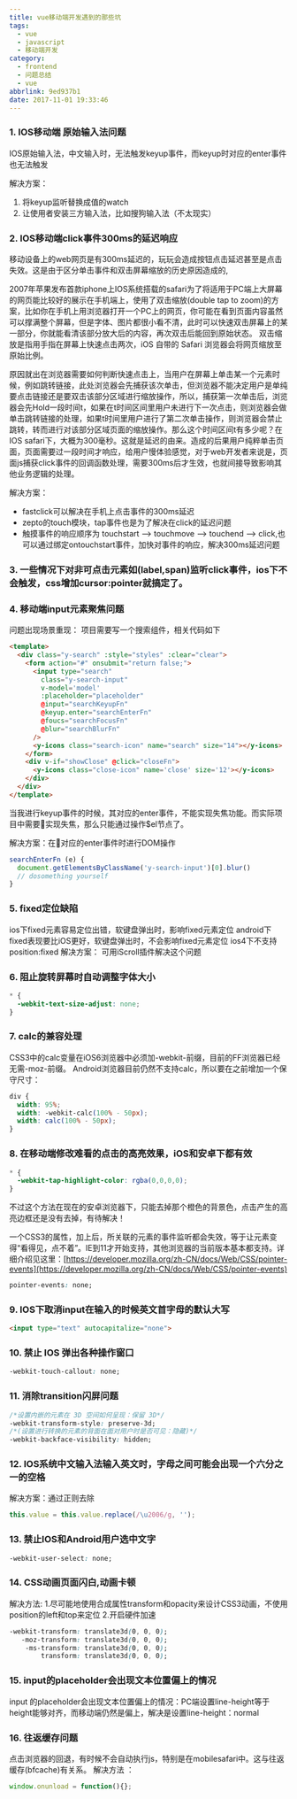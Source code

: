 ```yaml
---
title: vue移动端开发遇到的那些坑
tags:
  - vue
  - javascript
  - 移动端开发
category:
  - frontend
  - 问题总结
  - vue
abbrlink: 9ed937b1
date: 2017-11-01 19:33:46
---
```


### 1. IOS移动端 原始输入法问题

IOS原始输入法，中文输入时，无法触发keyup事件，而keyup时对应的enter事件也无法触发
<!-- more -->

解决方案：

1. 将keyup监听替换成值的watch
2. 让使用者安装三方输入法，比如搜狗输入法（不太现实）

### 2. IOS移动端click事件300ms的延迟响应

移动设备上的web网页是有300ms延迟的，玩玩会造成按钮点击延迟甚至是点击失效。这是由于区分单击事件和双击屏幕缩放的历史原因造成的,

2007年苹果发布首款iphone上IOS系统搭载的safari为了将适用于PC端上大屏幕的网页能比较好的展示在手机端上，使用了双击缩放(double tap to zoom)的方案，比如你在手机上用浏览器打开一个PC上的网页，你可能在看到页面内容虽然可以撑满整个屏幕，但是字体、图片都很小看不清，此时可以快速双击屏幕上的某一部分，你就能看清该部分放大后的内容，再次双击后能回到原始状态。
双击缩放是指用手指在屏幕上快速点击两次，iOS 自带的 Safari 浏览器会将网页缩放至原始比例。

原因就出在浏览器需要如何判断快速点击上，当用户在屏幕上单击某一个元素时候，例如跳转链接，此处浏览器会先捕获该次单击，但浏览器不能决定用户是单纯要点击链接还是要双击该部分区域进行缩放操作，所以，捕获第一次单击后，浏览器会先Hold一段时间t，如果在t时间区间里用户未进行下一次点击，则浏览器会做单击跳转链接的处理，如果t时间里用户进行了第二次单击操作，则浏览器会禁止跳转，转而进行对该部分区域页面的缩放操作。那么这个时间区间t有多少呢？在IOS safari下，大概为300毫秒。这就是延迟的由来。造成的后果用户纯粹单击页面，页面需要过一段时间才响应，给用户慢体验感觉，对于web开发者来说是，页面js捕获click事件的回调函数处理，需要300ms后才生效，也就间接导致影响其他业务逻辑的处理。

解决方案：

- fastclick可以解决在手机上点击事件的300ms延迟
- zepto的touch模块，tap事件也是为了解决在click的延迟问题
- 触摸事件的响应顺序为 touchstart --> touchmove --> touchend --> click,也可以通过绑定ontouchstart事件，加快对事件的响应，解决300ms延迟问题

### 3. 一些情况下对非可点击元素如(label,span)监听click事件，ios下不会触发，css增加cursor:pointer就搞定了。

### 4. 移动端input元素聚焦问题

问题出现场景重现： 项目需要写一个搜索组件，相关代码如下

```html
<template>
  <div class="y-search" :style="styles" :clear="clear">
    <form action="#" onsubmit="return false;">
      <input type="search"
        class="y-search-input"
        v-model='model'
        :placeholder="placeholder"
        @input="searchKeyupFn"
        @keyup.enter="searchEnterFn"
        @foucs="searchFocusFn"
        @blur="searchBlurFn"
      />
      <y-icons class="search-icon" name="search" size="14"></y-icons>
    </form>
    <div v-if="showClose" @click="closeFn">
      <y-icons class="close-icon" name='close' size='12'></y-icons>
    </div>
  </div>
</template>
```
当我进行keyup事件的时候，其对应的enter事件，不能实现失焦功能。而实际项目中需要实现失焦，那么只能通过操作$el节点了。

解决方案：在对应的enter事件时进行DOM操作

```javascript
searchEnterFn (e) {
  document.getElementsByClassName('y-search-input')[0].blur()
  // dosomething yourself
}
```

### 5. fixed定位缺陷

ios下fixed元素容易定位出错，软键盘弹出时，影响fixed元素定位
android下fixed表现要比iOS更好，软键盘弹出时，不会影响fixed元素定位
ios4下不支持position:fixed
解决方案： 可用iScroll插件解决这个问题

### 6. 阻止旋转屏幕时自动调整字体大小

```css
* {
  -webkit-text-size-adjust: none;
}
```

### 7. calc的兼容处理

CSS3中的calc变量在iOS6浏览器中必须加-webkit-前缀，目前的FF浏览器已经无需-moz-前缀。
Android浏览器目前仍然不支持calc，所以要在之前增加一个保守尺寸：

```css
div {
  width: 95%;
  width: -webkit-calc(100% - 50px);
  width: calc(100% - 50px);
}
```

### 8. 在移动端修改难看的点击的高亮效果，iOS和安卓下都有效

```css
* {
  -webkit-tap-highlight-color: rgba(0,0,0,0);
}
```
不过这个方法在现在的安卓浏览器下，只能去掉那个橙色的背景色，点击产生的高亮边框还是没有去掉，有待解决！

一个CSS3的属性，加上后，所关联的元素的事件监听都会失效，等于让元素变得“看得见，点不着”。IE到11才开始支持，其他浏览器的当前版本基本都支持。详细介绍见这里：[https://developer.mozilla.org/zh-CN/docs/Web/CSS/pointer-events](https://developer.mozilla.org/zh-CN/docs/Web/CSS/pointer-events)

```css
pointer-events: none;
```

### 9. IOS下取消input在输入的时候英文首字母的默认大写

```html
<input type="text" autocapitalize="none">
```

### 10. 禁止 IOS 弹出各种操作窗口

```css
-webkit-touch-callout: none;
```

### 11. 消除transition闪屏问题

```css
/*设置内嵌的元素在 3D 空间如何呈现：保留 3D*/
-webkit-transform-style: preserve-3d;
/*(设置进行转换的元素的背面在面对用户时是否可见：隐藏)*/
-webkit-backface-visibility: hidden;
```

### 12. IOS系统中文输入法输入英文时，字母之间可能会出现一个六分之一的空格

解决方案：通过正则去除

```javascript
this.value = this.value.replace(/\u2006/g, '');
```

### 13. 禁止IOS和Android用户选中文字

```css
-webkit-user-select: none;
```

### 14. CSS动画页面闪白,动画卡顿

解决方法:
1.尽可能地使用合成属性transform和opacity来设计CSS3动画，不使用position的left和top来定位
2.开启硬件加速

```css
-webkit-transform: translate3d(0, 0, 0);
   -moz-transform: translate3d(0, 0, 0);
    -ms-transform: translate3d(0, 0, 0);
        transform: translate3d(0, 0, 0);
```

### 15.  input的placeholder会出现文本位置偏上的情况

input 的placeholder会出现文本位置偏上的情况：PC端设置line-height等于height能够对齐，而移动端仍然是偏上，解决是设置line-height：normal

### 16. 往返缓存问题

点击浏览器的回退，有时候不会自动执行js，特别是在mobilesafari中。这与往返缓存(bfcache)有关系。
解决方法 ：
```javascript
window.onunload = function(){};
```
